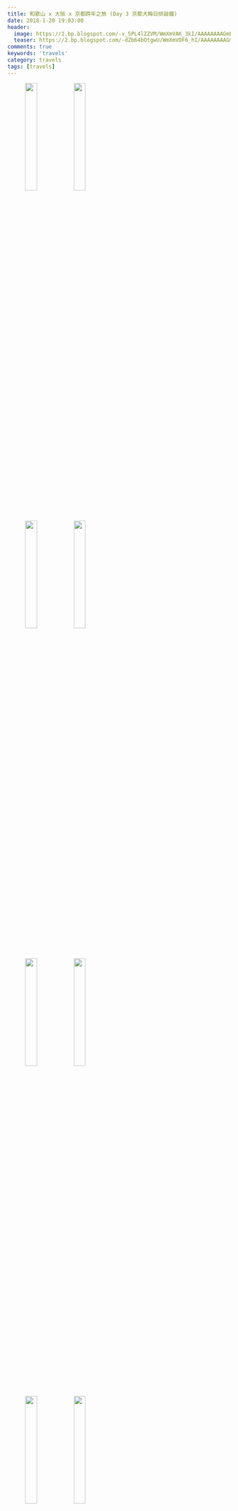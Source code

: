 ```yaml
---
title: 和歌山 x 大阪 x 京都跨年之旅 (Day 3 京都大晦日排敲鐘)
date: 2018-1-20 19:03:00
header:
  image: https://2.bp.blogspot.com/-v_5PL4lZZVM/WmXmVAK_3kI/AAAAAAAAGmE/K6ZHwZvX8ZYzB9bEDX4D97PkzZxUknwCgCKgBGAs/s1600/IMG_5532.JPG
  teaser: https://2.bp.blogspot.com/-dZb64bOtgwU/WmXmVOF6_hI/AAAAAAAAGmE/eEBV942V5Ns1gPsC0n0yeIL1FfiPq-FmQCKgBGAs/s1600/IMG_5731.JPG
comments: true
keywords: 'travels'
category: travels
tags: [travels]
---
```


<figure class="half">
    <img src="https://3.bp.blogspot.com/-DbAVM8VNAcs/WnAYbW4NtQI/AAAAAAAAHLg/rgM0VyzktAkpeMtnh_khAHzQfVMlpIPcgCKgBGAs/s1600/IMG_5395.JPG" height="25%" width="25%">
    <img src="https://1.bp.blogspot.com/-eTxXmgA11P4/WnAYbWFX2LI/AAAAAAAAHLg/Lc1LNxD8UBk8ZCL5EwVPxTtIYp3ja6reQCKgBGAs/s1600/IMG_5397.JPG" height="25%" width="25%">
</figure>
<figure class="half">
    <img src="https://4.bp.blogspot.com/-KziJe7N63Nc/WnAYbb3r6II/AAAAAAAAHLg/jhN7_0ToWaYArSg3VgvDezEofeSUCBVzQCKgBGAs/s1600/DSC_0976.JPG" height="25%" width="25%">
    <img src="https://1.bp.blogspot.com/-vOSdQyUSkSc/WnAYbYM-2xI/AAAAAAAAHLg/A__dfIyNpEErCu0apXcvfDg2k_9rMkPIACKgBGAs/s1600/DSC_0979.JPG" height="25%" width="25%">
</figure>
<figure class="half">
    <img src="https://3.bp.blogspot.com/-Qgl20HYaN08/WnAYbXOo4HI/AAAAAAAAHLg/myas1Tdy0gUCBulu6LTScQf6fhBnsZ1tQCKgBGAs/s1600/DSC_0980.JPG" height="25%" width="25%">
    <img src="https://1.bp.blogspot.com/-Nd8tp-iJiNc/WnAYbeqrD4I/AAAAAAAAHLg/8wCJLzFZStcn7kyMLoo7ji6652kF4qp3QCKgBGAs/s1600/2017-12-31-12-50-26.jpg" height="25%" width="25%">
</figure>
<figure class="half">
    <img src="https://1.bp.blogspot.com/-hRBAnc_MeHU/WnAYbf5HY1I/AAAAAAAAHLg/PsMVzyf4odgAQuxD5LOuCa6PG-v4270XwCKgBGAs/s1600/DSC_0981.JPG" height="25%" width="25%">
    <img src="https://2.bp.blogspot.com/-J0dEAooQFoQ/WnAYbfs4QSI/AAAAAAAAHLg/Cf7XOwhHqxwYHipMniYimn1TfjMVZqjVACKgBGAs/s1600/DSC_0985.JPG" height="25%" width="25%">
</figure>
<figure class="half">
    <img src="https://2.bp.blogspot.com/-gZUWjSUPZ_0/WnAYbSk4JqI/AAAAAAAAHLg/QFQFxQq0J1MLMP60MYzBrqbf5mZcdJo8QCKgBGAs/s1600/IMG_5405.JPG" height="25%" width="25%">
    <img src="https://2.bp.blogspot.com/-Qc6I0Xp4Yb0/WnAYbfijYaI/AAAAAAAAHLg/073iSs34gxYpWyoAxww7S3wquOgpPwogQCKgBGAs/s1600/IMG_5406.JPG" height="25%" width="25%">
</figure>
<figure>
    <img src="https://3.bp.blogspot.com/-YEVtqBbo7Ek/WnAYbQWT1xI/AAAAAAAAHLg/w4DsgyPIXq8ldDZjdvCzRACvUpM6VrUkACKgBGAs/s1600/IMG_5413.JPG" height="25%" width="25%">
</figure>
<figure class="half">
    <img src="https://3.bp.blogspot.com/-ZHWRNHI5MwM/WnAYbZq602I/AAAAAAAAHLg/-ECYiVfFDjge05ifsBRISjYJZYBlopTggCKgBGAs/s1600/DSC_0987.JPG" height="25%" width="25%">
    <img src="https://3.bp.blogspot.com/-Lf61ukvCFvI/WnAYbcAcT1I/AAAAAAAAHLg/-hPbriGWoFY2fBEoXCS1BlBOcmq5YD8MwCKgBGAs/s1600/DSC_0990.JPG" height="25%" width="25%">
</figure>
<figure class="half">
    <img src="https://1.bp.blogspot.com/-kX3AMLpeyVU/WnAYbZjN_dI/AAAAAAAAHLg/pusGrWWHU7cqIW8xSGt4hv9UXNJwiNVrQCKgBGAs/s1600/IMG_5422.JPG" height="25%" width="25%">
    <img src="https://4.bp.blogspot.com/-6Y3WdP1ZqjI/WnAYbdRtNAI/AAAAAAAAHLg/AItVw7pnH7g1jbsbinp_4QdZdfWFGcUIgCKgBGAs/s1600/IMG_5430.JPG" height="25%" width="25%">
</figure>
<figure class="half">
    <img src="https://1.bp.blogspot.com/-qGljZ9xjwAo/WnAYbUDVpEI/AAAAAAAAHLg/i3v3T60mXO44wuQ9zzRQcfiQBED8x4K5gCKgBGAs/s1600/IMG_5450.JPG" height="25%" width="25%">
    <img src="https://4.bp.blogspot.com/-d8QgwtjvB5s/WnAYbS8EwJI/AAAAAAAAHLg/Ws76YJVUtLke2CU9UnvJ-BnKlqkOQbNmgCKgBGAs/s1600/IMG_5462.JPG" height="25%" width="25%">
</figure>
<figure class="half">
    <img src="https://2.bp.blogspot.com/-dgmp4w50bis/WnAYbaUapjI/AAAAAAAAHLg/DyTkzkvMp5QQcvJz1j4MQzJvHuid3dVvwCKgBGAs/s1600/IMG_5463.JPG" height="25%" width="25%">
    <img src="https://4.bp.blogspot.com/-d8QgwtjvB5s/WnAYbS8EwJI/AAAAAAAAHLg/Ws76YJVUtLke2CU9UnvJ-BnKlqkOQbNmgCKgBGAs/s1600/IMG_5462.JPG" height="25%" width="25%">
</figure>
<figure>
    <img src="https://2.bp.blogspot.com/-dgmp4w50bis/WnAYbaUapjI/AAAAAAAAHLg/DyTkzkvMp5QQcvJz1j4MQzJvHuid3dVvwCKgBGAs/s1600/IMG_5463.JPG" height="25%" width="25%">
</figure>
<figure class="half">
    <img src="https://3.bp.blogspot.com/-p4cwtYdbH_k/WnAYbYbDaPI/AAAAAAAAHLg/1n8hTmHgXTwxGoXy9W7-6tTY6wfmSuUHwCKgBGAs/s1600/DSC_0993.JPG" height="25%" width="25%">
    <img src="https://3.bp.blogspot.com/-Ylrk3ViusM4/WnAYbcfDOuI/AAAAAAAAHLg/Oflp1QnfZsYML1wSPmDO4IFMhDSqa0geQCKgBGAs/s1600/DSC_0995.JPG" height="25%" width="25%">
</figure>
<figure class="half">
    <img src="https://4.bp.blogspot.com/-jB2nZHo3Tsc/WnAYbeUtkeI/AAAAAAAAHLg/Lknpg6mfOT0lmaXRQ823XlBef1y3ehDsgCKgBGAs/s1600/IMG_5468.JPG" height="25%" width="25%">
    <img src="https://4.bp.blogspot.com/-HYMO0EwC3nA/WnAYbWUi8dI/AAAAAAAAHLg/T4lPoPMXrRcIES0uh0PTvBGICSVDSWyjQCKgBGAs/s1600/IMG_5470.JPG" height="25%" width="25%">
</figure>
<figure class="half">
    <img src="https://2.bp.blogspot.com/-D2D-FPQaco4/WnAYbdCl2jI/AAAAAAAAHLg/b8B5XG2kwlgkc1xx8jAkUL9-XeuSgc3KwCKgBGAs/s1600/IMG_5475.JPG" height="25%" width="25%">
    <img src="https://4.bp.blogspot.com/-0gxUqRNDeTU/WnAYbc6rYJI/AAAAAAAAHLg/Fh7CFa7D5osqA_I_VNeB4FlnkPsu_bAGwCKgBGAs/s1600/IMG_5477.JPG" height="25%" width="25%">
</figure>
<figure>
    <img src="https://4.bp.blogspot.com/-tKSFS5yY_hE/WnAYbWFHXeI/AAAAAAAAHLg/1jQ7EMepDbIhtkRIlBrVkuSmoo0MZV2mACKgBGAs/s1600/DSC_0999-ANIMATION.gif" height="25%" width="25%">
</figure>
<figure>
    <img src="https://4.bp.blogspot.com/-unB4vqQImv4/WnAYbXI1OMI/AAAAAAAAHLg/TIl7P8KsZG0-SmwykWkW693VnJb6hDp9wCKgBGAs/s1600/received_1738969119457967.jpeg" height="25%" width="25%">
</figure>
<figure>
    <img src="https://2.bp.blogspot.com/-O2m6tJqjGX4/WnAYbSWtAsI/AAAAAAAAHLg/hxss-mCJvPsd7L3jJo5LZpN9ZfRzin1ZACKgBGAs/s1600/received_2002798509738270.jpeg" height="25%" width="25%">
</figure>
<figure class="half">
    <img src="https://4.bp.blogspot.com/-YkWDiiF9ImE/WnAYbXfgV_I/AAAAAAAAHLg/rISfgSGft7sf02vbH7n6ZCbsGVHQ-Ra_wCKgBGAs/s1600/DSC_1005.JPG" height="25%" width="25%">
    <img src="https://3.bp.blogspot.com/-khaq6l1djg8/WnAYbTHJstI/AAAAAAAAHLg/nEBm6l-_ggo-Ln3SZfP_Rs5czqakhs3HgCKgBGAs/s1600/DSC_1007.JPG" height="25%" width="25%">
</figure>
<figure class="half">
    <img src="https://3.bp.blogspot.com/-ukrdT1Xq-i0/WnAYbciarHI/AAAAAAAAHLg/UZnk7l3yNX4nGm1DyL0siGVLn6DF7vzdwCKgBGAs/s1600/IMG_5485.JPG" height="25%" width="25%">
    <img src="https://2.bp.blogspot.com/-V5Q55lj52Zc/WnAYbS8rI9I/AAAAAAAAHLg/o9RTagXPAYY92jcHkqgA9aMPqvL-wL92ACKgBGAs/s1600/IMG_5489.JPG" height="25%" width="25%">
</figure>
<figure>
    <img src="https://4.bp.blogspot.com/-7PpjBrd-fbU/WnAYbXQlPaI/AAAAAAAAHLg/Wts2FIRkI_MCx-ykwI99kll8c8swWpF4ACKgBGAs/s1600/IMG_5498.JPG" height="25%" width="25%">
</figure>
<figure class="half">
    <img src="https://4.bp.blogspot.com/-XlNmX3z3kB8/WnAYbbJ6KQI/AAAAAAAAHLg/os7_qAllTIU2Nh2it5hO-5mB2TbVbs5OQCKgBGAs/s1600/IMG_5500.JPG" height="25%" width="25%">
    <img src="https://1.bp.blogspot.com/-Avb1OMb6xOI/WnAYbdSH9bI/AAAAAAAAHLg/iBko3v--0s8iTOnR7o3sFhgKgmcFYNdnACKgBGAs/s1600/IMG_5501.JPG" height="25%" width="25%">
</figure>
<figure class="half">
    <img src="https://2.bp.blogspot.com/-VJC5qc_EuHM/WnAYbeBWeeI/AAAAAAAAHLg/p9dqTZVL7XAeGZa1i0P_z1-piR0PLnVowCKgBGAs/s1600/IMG_5505.JPG" height="25%" width="25%">
    <img src="https://2.bp.blogspot.com/-2RM1IeBapYw/WnAYbZo4kdI/AAAAAAAAHLg/ae9RhM-a_REGEpnfEMevQtMXDfUquNv0gCKgBGAs/s1600/IMG_5504.JPG" height="25%" width="25%">
</figure>
<figure>
    <img src="https://4.bp.blogspot.com/-0s-kmt3_TtU/WnAYbTLpejI/AAAAAAAAHLg/jZnvmFxXzjsnGS9_lqq_v1Zy6g1qBO7mgCKgBGAs/s1600/DSC_1015.JPG" height="25%" width="25%">
</figure>
<figure>
    <img src="https://3.bp.blogspot.com/-nadsMW-BjQY/WnAYbdWDDOI/AAAAAAAAHLg/e0C5LwsFP5QKu07i3C1qUmOFyOgxftF1gCKgBGAs/s1600/DSC_1016.JPG" height="25%" width="25%">
</figure>
<figure class="half">
    <img src="https://4.bp.blogspot.com/-wtuP97rHb0M/WnAYbZ4s0tI/AAAAAAAAHLg/OKSpgrc9ESQiRNQFpJEEhFJObEEtCYolwCKgBGAs/s1600/IMG_5508.JPG" height="25%" width="25%">
    <img src="https://3.bp.blogspot.com/-dYf6z5i0PrI/WnAYbXcdqeI/AAAAAAAAHLg/k41CKoKPRhofrDK9eYH-kMtsBoE5aTolgCKgBGAs/s1600/IMG_5510.JPG" height="25%" width="25%">
</figure>
<figure class="half">
    <img src="https://4.bp.blogspot.com/-YuGwQhgoD9g/WnAYbStgfjI/AAAAAAAAHLg/1-3Vsj47c4EI2lghg6oYtQnRC4L1rOlJgCKgBGAs/s1600/IMG_5520.JPG" height="25%" width="25%">
    <img src="https://2.bp.blogspot.com/-JVZdO1EY0eA/WnAYbUnt2MI/AAAAAAAAHLg/U_sJEIcxoyABkHHl_0dBP4CrtwxdeFOggCKgBGAs/s1600/IMG_5521.JPG" height="25%" width="25%">
</figure>
<figure class="half">
    <img src="https://1.bp.blogspot.com/-qustZTYGMU4/WnAYbWv0glI/AAAAAAAAHLg/kYjWX1RkqfYzLXrfJxCChCvu7AaPcVlyACKgBGAs/s1600/IMG_5527.JPG" height="25%" width="25%">
    <img src="https://3.bp.blogspot.com/-ipOclnwAO-8/WnAYbWVpklI/AAAAAAAAHLg/Zkj9ic1j0LAoS_HYceeAN3D5yV3KUQIVQCKgBGAs/s1600/IMG_5543.JPG" height="25%" width="25%">
</figure>
<figure>
    <img src="https://3.bp.blogspot.com/-cqNhzcev3f8/WnAYbST0xHI/AAAAAAAAHLg/0RpB26uMf0kQsFKzQX_qEBzZ2XldOdnkQCKgBGAs/s1600/IMG_5544.JPG" height="25%" width="25%">
</figure>
<figure class="half">
    <img src="https://3.bp.blogspot.com/-bUJipRP6j2k/WnAYbUwH5OI/AAAAAAAAHLg/7dp6YsqdLAUDMImpWv0z-Pkt82nQSiS0ACKgBGAs/s1600/IMG_5547.JPG" height="25%" width="25%">
    <img src="https://1.bp.blogspot.com/-p3QvhZQGkDQ/WnAYbev1poI/AAAAAAAAHLg/ae0mvmsPZVkXZvPOQFQblCUw8Phe4fEtwCKgBGAs/s1600/IMG_5552.JPG" height="25%" width="25%">
</figure>
<figure class="half">
    <img src="https://2.bp.blogspot.com/-iiDOEravmVQ/WnAYbQiFRuI/AAAAAAAAHLg/suaVnCiSEaglApuRpKvh9A_TDdM9O1amQCKgBGAs/s1600/IMG_5555.JPG" height="25%" width="25%">
    <img src="https://3.bp.blogspot.com/-j_tagVoSi50/WnAYbb7w30I/AAAAAAAAHLg/jy3IAsDGX_A5oeNy1-Hzg5wcKoeRGmHcACKgBGAs/s1600/DSC_1031.JPG" height="25%" width="25%">
</figure>
<figure class="half">
    <img src="https://2.bp.blogspot.com/-PDYD19twBkE/WnAYbQJMYmI/AAAAAAAAHLg/rRixpLUU2cEm-uB0YLJIO6ERp_eAcFeswCKgBGAs/s1600/2017-12-31-18-13-33.jpg" height="25%" width="25%">
    <img src="https://1.bp.blogspot.com/-6x5yzHs0auk/WnAYbZwz6PI/AAAAAAAAHLg/nXbKQNZK37kF0G6Yb1__okm-6hQuryllwCKgBGAs/s1600/2017-12-31-18-28-17.jpg" height="25%" width="25%">
</figure>
<figure class="half">
    <img src="https://3.bp.blogspot.com/-KTXthb9RGpk/WnAYbfIV9xI/AAAAAAAAHLg/n6UKrJca11Ekcsp0xdybLEFb8FUy_7nEgCKgBGAs/s1600/DSC_1030.JPG" height="25%" width="25%">
    <img src="https://1.bp.blogspot.com/-BHNKnfT9ffg/WnAYbV3AH6I/AAAAAAAAHLg/bQZZaup9a7wGZQOC2_kBuWKtd_mwJBFTQCKgBGAs/s1600/2017-12-31-18-14-53.jpg" height="25%" width="25%">
</figure>
<figure>
    <img src="https://1.bp.blogspot.com/-3ehzC52pcRc/WnAYbY2sPdI/AAAAAAAAHLg/c8pzKRLlnRw_LSIrUl0h0s7c6UI31glugCKgBGAs/s1600/2017-12-31-18-58-26.jpg" height="25%" width="25%">
</figure>
<figure class="half">
    <img src="https://1.bp.blogspot.com/-gLHD-aM84qI/WnAYbe1ElnI/AAAAAAAAHLg/VruWSqy-l9kvIlOQCch6tQ8-E3lDHGhgwCKgBGAs/s1600/IMG_5588.JPG" height="25%" width="25%">
    <img src="https://1.bp.blogspot.com/-yfE9BQcZvT8/WnAYbTVEwrI/AAAAAAAAHLg/FqUmtRZ1jCoDY-O6IFmYgMd_iO6uzuMEQCKgBGAs/s1600/IMG_5591.JPG" height="25%" width="25%">
</figure>
<figure class="half">
    <img src="https://4.bp.blogspot.com/-m-IcICQAwUA/WnAYbVji7_I/AAAAAAAAHLg/6nFKXhPdJMMPp81jjG-kFxH-MMUCrtlXACKgBGAs/s1600/IMG_5596.JPG" height="25%" width="25%">
    <img src="https://4.bp.blogspot.com/-zTAFDGPlrRg/WnAYbZnDzDI/AAAAAAAAHLg/VD5Pt-nmVhk8WObPRFtjUF9xqf4en9RhgCKgBGAs/s1600/IMG_5598.JPG" height="25%" width="25%">
</figure>
<figure class="third">
    <img src="https://3.bp.blogspot.com/-GM_8lzzzu2Y/WnAYbWiaU-I/AAAAAAAAHLg/lGra6a9sTD48KlN7RLViu0uMXd6N-yR3gCKgBGAs/s1600/DSC_1035.JPG" height="25%" width="25%">
    <img src="https://1.bp.blogspot.com/-RuFTEK0nlR0/WnAYbaLswUI/AAAAAAAAHLg/05juCqvzdRoFNBOg0nJT8YrUckTv6C3dgCKgBGAs/s1600/DSC_1039.JPG" height="25%" width="25%">
    <img src="https://4.bp.blogspot.com/-FvIh1f3d6DM/WnAYbXFYOEI/AAAAAAAAHLg/jzo_SEmNqdQ-TsYmMFpEHTb5vqc4XGiFwCKgBGAs/s1600/DSC_1042.JPG" height="25%" width="25%">
</figure>
<figure class="half">
    <img src="https://3.bp.blogspot.com/-Z9SkKXDAEiM/WnAYbU1Ja4I/AAAAAAAAHLg/LP7B5o4JpHYpQi2gLB7P6wUCu3ub4ClxgCKgBGAs/s1600/IMG_5601.JPG" height="25%" width="25%">
    <img src="https://1.bp.blogspot.com/-mTcjIIjlUn0/WnAYbcqMA-I/AAAAAAAAHLg/67FG0bLN4GUB8D5Ye0GosS9ioxQzKlsjgCKgBGAs/s1600/IMG_5602.JPG" height="25%" width="25%">
</figure>
<figure>
    <img src="https://2.bp.blogspot.com/-AZ-29EVIoms/WnAYbZtdp4I/AAAAAAAAHLg/u3M8pCwv9MQyRJwd2yOJgxX5wpWtXGQogCKgBGAs/s1600/DSC_1044.JPG" height="25%" width="25%">
</figure>
<figure class="half">
    <img src="https://4.bp.blogspot.com/-P47oHTG4_pY/WnAYbdlY6AI/AAAAAAAAHLg/bjiw1pLg_I44szcgTpgJtDP8DbA4kRvZwCKgBGAs/s1600/IMG_5603.JPG" height="25%" width="25%">
    <img src="https://2.bp.blogspot.com/-5wad9-Ctk3w/WnAYbaZDY1I/AAAAAAAAHLg/IlQujgvxeTA3C-gyAHXTU-drnPt2J2eZQCKgBGAs/s1600/IMG_5605.JPG" height="25%" width="25%">
</figure>
<figure class="half">
    <img src="https://3.bp.blogspot.com/-wc3WFxB-ric/WnAYbUJkvUI/AAAAAAAAHLg/N4ag1aGbaWoirfyOn5U8sPPBdF0dldP1QCKgBGAs/s1600/DSC_1045.JPG" height="25%" width="25%">
    <img src="https://4.bp.blogspot.com/-7BBft9S5Vr0/WnAYbbRNgDI/AAAAAAAAHLg/Or64CCII1a8RsyOoZdzWvGGK5Qn9O2ERgCKgBGAs/s1600/DSC_1046.JPG" height="25%" width="25%">
</figure>
<figure class="half">
    <img src="https://4.bp.blogspot.com/-zW6Pezo2mN8/WnAYbfMlI1I/AAAAAAAAHLg/PdbLAJimlwAyxmhB1ZEFdVYvBBXuh--XQCKgBGAs/s1600/IMG_5615.JPG" height="25%" width="25%">
    <img src="https://1.bp.blogspot.com/-3ShesYca5yM/WnAYbbwDvCI/AAAAAAAAHLg/SfIPC8C170kkZOUMvmTwos4_7_DCKG1WACKgBGAs/s1600/IMG_5620.JPG" height="25%" width="25%">
</figure>
<figure class="half">
    <img src="https://2.bp.blogspot.com/-qeqavYXkt0g/WnAYbYczuEI/AAAAAAAAHLg/10kATvdg5kgdaVFjI0PwWzjJkiQJE4x5gCKgBGAs/s1600/DSC_1048.JPG" height="25%" width="25%">
    <img src="https://3.bp.blogspot.com/-r7QxWET-7Jg/WnAYbTj3sOI/AAAAAAAAHLg/beksPlt2rQs21r19aUm9NLIs35krdafcQCKgBGAs/s1600/DSC_1052.JPG" height="25%" width="25%">
</figure>
<figure class="half">
    <img src="https://1.bp.blogspot.com/-d6a_HtPg5Ms/WnAYbcOc9BI/AAAAAAAAHLg/wd1zcaGjOM8x1Zz1vS7H5Mx1VmnlmPrvACKgBGAs/s1600/IMG_5638.JPG" height="25%" width="25%">
    <img src="https://2.bp.blogspot.com/-abfEiKLPxks/WnAYbScNgSI/AAAAAAAAHLg/Mj7lkAVrR8cKI-DaQYEcemDVnja0HeePgCKgBGAs/s1600/IMG_5642.JPG" height="25%" width="25%">
</figure>
<figure class="half">
    <img src="https://4.bp.blogspot.com/-B6GehxglcNg/WnAYbX9C3XI/AAAAAAAAHLg/k9HK1kHwwuYwDJSd2ADBGCEmmm7eFKQYQCKgBGAs/s1600/IMG_5643.JPG" height="25%" width="25%">
    <img src="https://2.bp.blogspot.com/-s5nxAaF-U0A/WnAYbW6RQeI/AAAAAAAAHLg/Zx08EXRskfUXVa_N2FE3tT3_It_C4udEwCKgBGAs/s1600/IMG_5645.JPG" height="25%" width="25%">
</figure>
<figure class="half">
    <img src="https://3.bp.blogspot.com/-1L6Wu2MlNYU/WnAYbWvw2FI/AAAAAAAAHLg/AjMx7PhGbX4p1J76FsV3v-1hpGM6xeV9ACKgBGAs/s1600/IMG_5647.JPG" height="25%" width="25%">
    <img src="https://2.bp.blogspot.com/-o7UWAqYpVQU/WnAYbeVitsI/AAAAAAAAHLg/IXD6eZ1tIo017ESVCFx7v1uNPoRcL9_WQCKgBGAs/s1600/IMG_5651.JPG" height="25%" width="25%">
</figure>
<figure class="half">
    <img src="https://3.bp.blogspot.com/-yQpnkXNJyHo/WnAYbQygOZI/AAAAAAAAHLg/fu8GlKplT2wmG6n4-n_EQ0vt-vs7HUiNgCKgBGAs/s1600/IMG_5654.JPG" height="25%" width="25%">
    <img src="https://2.bp.blogspot.com/-eurxOrRRj-c/WnAYbb0y04I/AAAAAAAAHLg/62dFrvJ8-Zoi6c-lq_xHAdh3EEVaFZB1QCKgBGAs/s1600/IMG_5658.JPG" height="25%" width="25%">
</figure>
<figure class="half">
    <img src="https://1.bp.blogspot.com/-6crIkyD0s_A/WnAYbcUWkoI/AAAAAAAAHLg/CKNJVTG5qjkIiLgaQaswdUvHA4oY_AY8wCKgBGAs/s1600/IMG_5660.JPG" height="25%" width="25%">
    <img src="https://1.bp.blogspot.com/-CnJOs3uuAyo/WnAYbUMvaDI/AAAAAAAAHLg/1kveV5f9KP8cdZ9znXPbwF8z6_b_3orZQCKgBGAs/s1600/IMG_5662.JPG" height="25%" width="25%">
</figure>
<figure class="half">
    <img src="https://1.bp.blogspot.com/-p5_605HDRoE/WnAYbVmWSnI/AAAAAAAAHLg/b-3jmdcI69UCxmnF_7qKqQuJCTu7TjZDgCKgBGAs/s1600/IMG_5664.JPG" height="25%" width="25%">
    <img src="https://1.bp.blogspot.com/--vqemplUV8s/WnAYbX72rEI/AAAAAAAAHLg/I2nuRmDV_TUSd8ef-WtuXbU4MzeTIoDRQCKgBGAs/s1600/IMG_5666.JPG" height="25%" width="25%">
</figure>
<figure class="half">
    <img src="https://3.bp.blogspot.com/-UXDmTl0G8dY/WnAYbRkYGFI/AAAAAAAAHLg/tM1O7yJt1VUZ0cgWhtgh8IdtRgR3dIM6ACKgBGAs/s1600/IMG_5668.JPG" height="25%" width="25%">
    <img src="https://4.bp.blogspot.com/-ae7hxwrzbw0/WnAYbZ0UDDI/AAAAAAAAHLg/ZGfT6IXV2DMx93ZVA33BDg-a04xiRiF1ACKgBGAs/s1600/IMG_5671.JPG" height="25%" width="25%">
</figure>
<figure class="half">
    <img src="https://1.bp.blogspot.com/-e55T-B02fFU/WnAYbdM46UI/AAAAAAAAHLg/RtlNdyz2zqgaJwYcOQR9Nc6Rb3EnFAB9QCKgBGAs/s1600/IMG_5672.JPG" height="25%" width="25%">
    <img src="https://2.bp.blogspot.com/-NkVcSE_HzQs/WnAYbdCbWDI/AAAAAAAAHLg/FWZOlmHvtk0Jcw8Q5J8g9bybHyzgAy7yQCKgBGAs/s1600/IMG_5673.JPG" height="25%" width="25%">
</figure>
<figure class="half">
    <img src="https://1.bp.blogspot.com/-sOiG68h7UT8/WnAYbRX5ExI/AAAAAAAAHLg/-WSOGDQgno8w-mX-gijUfOw74HKfPjSNACKgBGAs/s1600/IMG_5685.JPG" height="25%" width="25%">
    <img src="https://1.bp.blogspot.com/-SnMHv5ti6NI/WnAYbX7nKsI/AAAAAAAAHLg/plc_8A-aAIw10S2WWWSyVdd7_kKOFeBZACKgBGAs/s1600/IMG_5686.JPG" height="25%" width="25%">
</figure>
<figure class="half">
    <img src="https://1.bp.blogspot.com/-URPj5Ryu1jw/WnAYbdIqckI/AAAAAAAAHLg/rf8ztVM541YJRHVy_teg_J6CaVk2V_ybgCKgBGAs/s1600/IMG_5689.JPG" height="25%" width="25%">
    <img src="https://4.bp.blogspot.com/-oAJJmurbbTU/WnAYbbdxjfI/AAAAAAAAHLg/5n64Ymv0-m0ohQkYIi9pBvOp0eZDO5VcwCKgBGAs/s1600/IMG_5695.JPG" height="25%" width="25%">
</figure>
<figure class="half">
    <img src="https://4.bp.blogspot.com/-glsQ4ldEEgw/WnAYbZCReNI/AAAAAAAAHLg/nfFj4l4yzugLQHfTTe-2cP9qCNOVZZdYACKgBGAs/s1600/DSC_1084.JPG" height="25%" width="25%">
    <img src="https://2.bp.blogspot.com/-IzGvfw8hYrU/WnAYbQN9xdI/AAAAAAAAHLg/MfTUpES8JacJpGg6wJhpfq0R1wagDveWQCKgBGAs/s1600/DSC_1086.JPG" height="25%" width="25%">
</figure>
<figure class="half">
    <img src="https://3.bp.blogspot.com/-RzPlblq4Aj8/WnAYbaXC09I/AAAAAAAAHLg/1F6amhmSmYsQMD8wpIFMXfONWz-oRDfbACKgBGAs/s1600/IMG_5706.JPG" height="25%" width="25%">
    <img src="https://3.bp.blogspot.com/-nGgYmZ6BHoM/WnAYbRJ1IoI/AAAAAAAAHLg/2JLOGrwuVuwEesgrsdWpObqxazteN-hUgCKgBGAs/s1600/IMG_5709.JPG" height="25%" width="25%">
</figure>
<figure class="half">
    <img src="https://4.bp.blogspot.com/-vgGYIWOzQw4/WnAYbQ5G2NI/AAAAAAAAHLg/OxgXSWPrODYU0esFR0DoM6D0bQR7P3iuACKgBGAs/s1600/IMG_5720.JPG" height="25%" width="25%">
    <img src="https://1.bp.blogspot.com/-dvjTXlbzhxQ/WnAYbXCBv6I/AAAAAAAAHLg/H_qzRCRzZHA1EHUmdv35FvzUwbqkmc2SgCKgBGAs/s1600/IMG_5723.JPG" height="25%" width="25%">
</figure>
<figure class="half">
    <img src="https://1.bp.blogspot.com/-0aI6s6321rk/WnAYbTuutaI/AAAAAAAAHLg/qT5FaEqg3wcMriWdQxkBCP0v6km69sF-ACKgBGAs/s1600/IMG_5725.JPG" height="25%" width="25%">
    <img src="https://2.bp.blogspot.com/-Rjxz2McWn5M/WnAYbTJJVBI/AAAAAAAAHLg/_F2EVsYPeUweBFnDAeQuRV_861iJqrmYQCKgBGAs/s1600/IMG_5726.JPG" height="25%" width="25%">
</figure>
<figure class="half">
    <img src="https://2.bp.blogspot.com/-n0PaSAgWsHs/WnAYbSOhWpI/AAAAAAAAHLg/j4KHFprRN9cXcfT2XMwvq_79JiKrGBULgCKgBGAs/s1600/IMG_5727.JPG" height="25%" width="25%">
    <img src="https://2.bp.blogspot.com/-i8wMaCxeXMg/WnAYbVdPZBI/AAAAAAAAHLg/ehIPeuT73RY4GIAk87CZOOfNf3LO9nl_QCKgBGAs/s1600/IMG_5728.JPG" height="25%" width="25%">
</figure>
<figure class="half">
    <img src="https://1.bp.blogspot.com/-Eya-lKDXr0U/WnAYbRuXZyI/AAAAAAAAHLg/k1CdZSMBxNwoDPBf1EEGgw3-0kMYH_44wCKgBGAs/s1600/IMG_5729.JPG" height="25%" width="25%">
    <img src="https://1.bp.blogspot.com/-P4hfGEWy1FI/WnAYbfp1n0I/AAAAAAAAHLg/bYX-3F2QqEYxi8uUBdb_IDiT08mhNU71wCKgBGAs/s1600/IMG_5731.JPG" height="25%" width="25%">
</figure>
<figure class="half">
    <img src="https://4.bp.blogspot.com/-pfDGoMkrGJw/WnAYbfDmgwI/AAAAAAAAHLg/go179AuxhRYhDbgqdwLPCMK5iATLViBwwCKgBGAs/s1600/IMG_5732.JPG" height="25%" width="25%">
    <img src="https://4.bp.blogspot.com/-97mtPKE2_BM/WnAYbaJx64I/AAAAAAAAHLg/qyXK74bAz00qXsRByP3a_N1VPjvBDiyYQCKgBGAs/s1600/IMG_5733.JPG" height="25%" width="25%">
</figure>

